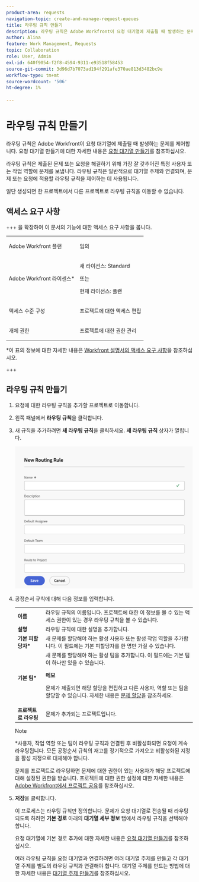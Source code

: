```yaml
---
product-area: requests
navigation-topic: create-and-manage-request-queues
title: 라우팅 규칙 만들기
description: 라우팅 규칙은 Adobe Workfront이 요청 대기열에 제출될 때 발생하는 문제를 제어합니다.
author: Alina
feature: Work Management, Requests
topic: Collaboration
role: User, Admin
exl-id: 640f9054-f2f8-4594-9311-e93518f58453
source-git-commit: 3d96d7b7073ad194f291afe370ae813d3482bc9e
workflow-type: tm+mt
source-wordcount: '506'
ht-degree: 1%

---
```


# 라우팅 규칙 만들기

<!-- Audited: 12/2023 -->

라우팅 규칙은 Adobe Workfront이 요청 대기열에 제출될 때 발생하는 문제를 제어합니다. 요청 대기열 만들기에 대한 자세한 내용은 [요청 대기열 만들기](../../../manage-work/requests/create-and-manage-request-queues/create-request-queue.md)를 참조하십시오.

라우팅 규칙은 제출된 문제 또는 요청을 해결하기 위해 가장 잘 갖추어진 특정 사용자 또는 작업 역할에 문제를 보냅니다. 라우팅 규칙은 일반적으로 대기열 주제와 연결되며, 문제 또는 요청에 적용할 라우팅 규칙을 제어하는 데 사용됩니다.

일단 생성되면 한 프로젝트에서 다른 프로젝트로 라우팅 규칙을 이동할 수 없습니다.

## 액세스 요구 사항

+++ 을 확장하여 이 문서의 기능에 대한 액세스 요구 사항을 봅니다.

<table style="table-layout:auto"> 
 <col> 
 <col> 
 <tbody> 
  <tr> 
   <td role="rowheader"><p>Adobe Workfront 플랜</p></td> 
   <td> <p>임의 </p> </td> 
  </tr> 
  <tr> 
   <td role="rowheader">Adobe Workfront 라이센스*</td> 
   <td> <p>새 라이선스: Standard </p> 
   또는
   <p>현재 라이선스: 플랜 </p> </td> 
  </tr> 
  <tr> 
   <td role="rowheader">액세스 수준 구성</td> 
   <td> <p>프로젝트에 대한 액세스 편집</p> </td> 
  </tr> 
  <tr> 
   <td role="rowheader">개체 권한</td> 
   <td> <p> 프로젝트에 대한 권한 관리</p> </td> 
  </tr> 
 </tbody> 
</table>

*이 표의 정보에 대한 자세한 내용은 [Workfront 설명서의 액세스 요구 사항](/help/quicksilver/administration-and-setup/add-users/access-levels-and-object-permissions/access-level-requirements-in-documentation.md)을 참조하십시오.

+++

## 라우팅 규칙 만들기

1. 요청에 대한 라우팅 규칙을 추가할 프로젝트로 이동합니다.
1. 왼쪽 패널에서 **라우팅 규칙**&#x200B;을 클릭합니다.
1. 새 규칙을 추가하려면 **새 라우팅 규칙**&#x200B;을 클릭하세요. **새 라우팅 규칙** 상자가 열립니다.

   ![새 라우팅 규칙 상자](assets/new-routing-rule-box.png)
1. 공정순서 규칙에 대해 다음 정보를 입력합니다.

   <table style="table-layout:auto"> 
    <col> 
    <col> 
    <thead> 
     </thead> 
    <tbody> 
     <tr> 
      <td role="rowheader"><strong>이름</strong> </td> 
      <td>라우팅 규칙의 이름입니다. 프로젝트에 대한 이 정보를 볼 수 있는 액세스 권한이 있는 경우 라우팅 규칙을 볼 수 있습니다.</td> 
     </tr> 
     <tr> 
      <td role="rowheader"><strong>설명</strong> </td> 
      <td>라우팅 규칙에 대한 설명을 추가합니다.</td> 
     </tr> 
     <tr> 
      <td role="rowheader"><strong>기본 피할당자*</strong> </td> 
      <td>새 문제를 할당해야 하는 활성 사용자 또는 활성 작업 역할을 추가합니다. 이 필드에는 기본 피할당자를 한 명만 가질 수 있습니다. </td> 
     </tr> 
     <tr> 
      <td role="rowheader"><strong>기본 팀*</strong> </td> 
      <td>새 문제를 할당해야 하는 활성 팀을 추가합니다. 이 필드에는 기본 팀이 하나만 있을 수 있습니다.

   <p><b>메모</b></p>

   문제가 제출되면 해당 할당을 편집하고 다른 사용자, 역할 또는 팀을 할당할 수 있습니다. 자세한 내용은 <a href="../../../manage-work/issues/manage-issues/assign-issues.md">문제 할당</a>을 참조하세요.

   </td> 
     </tr> 
     <tr> 
      <td role="rowheader"><strong>프로젝트로 라우팅</strong> </td> 
      <td>문제가 추가되는 프로젝트입니다.</td> 
     </tr> 
    </tbody> 
   </table>

   >[!NOTE]
   >
   >*사용자, 작업 역할 또는 팀이 라우팅 규칙과 연결된 후 비활성화되면 요청이 계속 라우팅됩니다. 모든 공정순서 규칙의 재고를 정기적으로 가져오고 비활성화된 지정을 활성 지정으로 대체해야 합니다.

   문제를 프로젝트로 라우팅하면 문제에 대한 권한이 있는 사용자가 해당 프로젝트에 대해 설정된 권한을 받습니다. 프로젝트에 대한 권한 설정에 대한 자세한 내용은 [Adobe Workfront에서 프로젝트 공유](../../../workfront-basics/grant-and-request-access-to-objects/share-a-project.md)를 참조하십시오.

1. **저장**&#x200B;을 클릭합니다.

   이 프로세스는 라우팅 규칙만 정의합니다. 문제가 요청 대기열로 전송될 때 라우팅되도록 하려면 **기본 경로** 아래의 **대기열 세부 정보** 탭에서 라우팅 규칙을 선택해야 합니다.

   요청 대기열에 기본 경로 추가에 대한 자세한 내용은 [요청 대기열 만들기](../../../manage-work/requests/create-and-manage-request-queues/create-request-queue.md)를 참조하십시오.

   여러 라우팅 규칙을 요청 대기열과 연결하려면 여러 대기열 주제를 만들고 각 대기열 주제를 별도의 라우팅 규칙과 연결해야 합니다. 대기열 주제를 만드는 방법에 대한 자세한 내용은 [대기열 주제 만들기](../../../manage-work/requests/create-and-manage-request-queues/create-queue-topics.md)를 참조하십시오.
